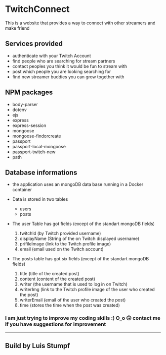 # TwitchConnect

This is a website that provides a way to connect with other streamers and make friend

## Services provided

- authenticate with your Twitch Account
- find people who are searching for stream partners
- contact peoples you think it would be fun to stream with
- post which people you are looking searching for
- find new streamer buddies you can grow together with

## NPM packages

- body-parser
- dotenv
- ejs
- express
- express-session
- mongoose
- mongoose-findorcreate
- passport
- passport-local-mongoose
- passport-twitch-new
- path

## Database informations

- the application uses an mongoDB data base running in a Docker container
- Data is stored in two tables
  - users
  - posts
- The user Table has got fields (except of the standart mongoDB fields)

  1.  twitchId (by Twitch provided username)
  1.  displayName (String of the on Twitch displayed username)
  1.  prifileImage (link to the Twitch profile image)
  1.  email (email used on the Twitch account)

- The posts table has got six fields (except of the standart mongoDB fields)
  1.  title (title of the created post)
  1.  content (content of the created post)
  1.  writer (the username that is used to log in on Twitch)
  1.  writerImg (link to the Twitch profile image of the user who created the post)
  1.  writerEmail (email of the user who created the post)
  1.  time (stores the time when the post was created)

### I am just trying to improve my coding skills :) O_o 🙃 contact me if you have suggestions for improvement

---

## Build by Luis Stumpf

